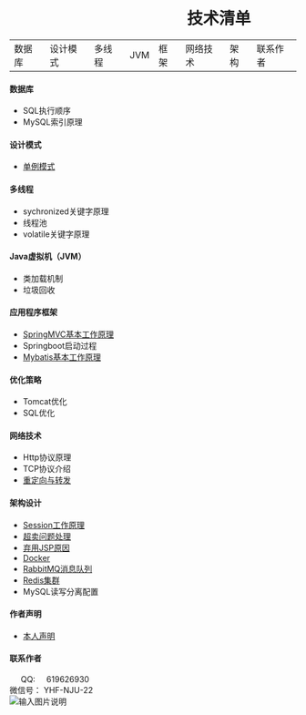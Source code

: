 # &nbsp;&nbsp; &nbsp; &nbsp; &nbsp; &nbsp; &nbsp; &nbsp; &nbsp; &nbsp; &nbsp; &nbsp; &nbsp; &nbsp;&nbsp; &nbsp; &nbsp;  &nbsp; &nbsp;&nbsp;&nbsp; &nbsp; &nbsp; &nbsp; &nbsp; &nbsp;技术清单
 
 |        |          |        |     |      |          |      |          |
| ------ | -------- | ------ | --- | ---- | -------- | ---- | -------- |
| 数据库 | 设计模式 | 多线程 | JVM | 框架 | 网络技术 | 架构 | 联系作者 |

#### 数据库
- SQL执行顺序
- MySQL索引原理

#### 设计模式
- [单例模式](https://github.com/yhf56davis/distributed-shopping/blob/master/docs/design_model/singleton.md)

#### 多线程
- sychronized关键字原理
- 线程池
- volatile关键字原理

#### Java虚拟机（JVM）
- 类加载机制
- 垃圾回收


#### 应用程序框架
- [SpringMVC基本工作原理](https://github.com/yhf56davis/distributed-shopping/blob/master/docs/framework/springMVC.md)
- Springboot启动过程
- [Mybatis基本工作原理](https://github.com/yhf56davis/distributed-shopping/blob/master/docs/theory/mybatis.md)

#### 优化策略
- Tomcat优化
- SQL优化

#### 网络技术
- Http协议原理
- TCP协议介绍
- [重定向与转发](https://github.com/yhf56davis/distributed-shopping/blob/master/docs/network/forward_redirect.md)

 
#### 架构设计
- [Session工作原理](https://github.com/yhf56davis/distributed-shopping/blob/master/docs/theory/session.md)
- [超卖问题处理](https://github.com/yhf56davis/distributed-shopping/blob/master/docs/oversold/oversold.md)
- [弃用JSP原因](https://github.com/yhf56davis/distributed-shopping/blob/master/docs/structure/jspleave.md)
- [Docker](https://github.com/yhf56davis/distributed-shopping/blob/master/docs/install/docker.md) <br>
-  [RabbitMQ消息队列](https://github.com/yhf56davis/distributed-shopping/blob/master/docs/install/rabbitMQ.md)   <br>
-  [Redis集群](https://github.com/yhf56davis/distributed-shopping/blob/master/docs/install/rediscluster.md)
- MySQL读写分离配置

####  作者声明
- [本人声明](https://github.com/yhf56davis/distributed-shopping/blob/master/docs/declaration.md)

####  联系作者
&nbsp; &nbsp;&nbsp; QQ: &nbsp; &nbsp; 619626930  <br>
 微信号： YHF-NJU-22    <br>
![输入图片说明](https://images.gitee.com/uploads/images/2018/1226/010702_628403c3_1648495.png "屏幕截图.png")
